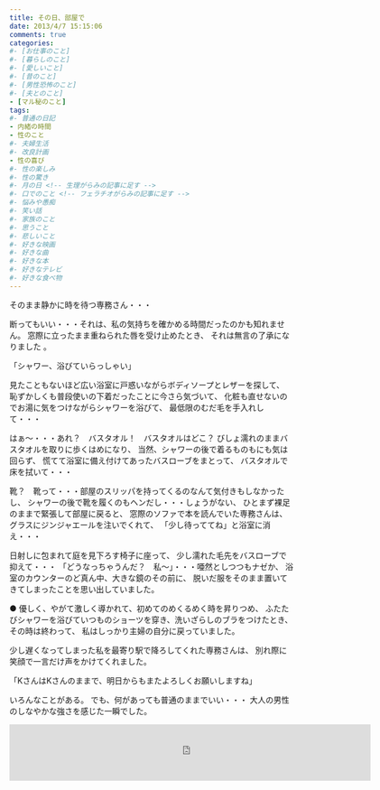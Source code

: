 ```yaml
---
title: その日、部屋で
date: 2013/4/7 15:15:06
comments: true
categories:
#- [お仕事のこと]
#- [暮らしのこと]
#- [愛しいこと]
#- [昔のこと]
#- [男性恐怖のこと]
#- [夫とのこと]
- [マル秘のこと]
tags:
#- 普通の日記
- 内緒の時間
- 性のこと
#- 夫婦生活
#- 改良計画
- 性の喜び
#- 性の楽しみ
#- 性の驚き
#- 月の日 <!-- 生理がらみの記事に足す -->
#- 口でのこと <!-- フェラチオがらみの記事に足す -->
#- 悩みや愚痴
#- 笑い話
#- 家族のこと
#- 思うこと
#- 悲しいこと
#- 好きな映画
#- 好きな曲
#- 好きな本
#- 好きなテレビ
#- 好きな食べ物
---
```

そのまま静かに時を待つ専務さん・・・

断ってもいい・・・それは、私の気持ちを確かめる時間だったのかも知れません。
窓際に立ったまま重ねられた唇を受け止めたとき、
それは無言の了承になりました 。

「シャワー、浴びていらっしゃい」

見たこともないほど広い浴室に戸惑いながらボディソープとレザーを探して、
恥ずかしくも普段使いの下着だったことに今さら気づいて、
化粧も直せないのでお湯に気をつけながらシャワーを浴びて、
最低限のむだ毛を手入れして・・・

はぁ〜・・・あれ？　バスタオル！　バスタオルはどこ？
びしょ濡れのままバスタオルを取りに歩くはめになり、
当然、シャワーの後で着るものもにも気は回らず、
慌てて浴室に備え付けてあったバスローブをまとって、
バスタオルで床を拭いて・・・

靴？　靴って・・・部屋のスリッパを持ってくるのなんて気付きもしなかったし、
シャワーの後で靴を履くのもヘンだし・・・しょうがない、
ひとまず裸足のままで緊張して部屋に戻ると、
窓際のソファで本を読んでいた専務さんは、グラスにジンジャエールを注いでくれて、
「少し待っててね」と浴室に消え・・・

日射しに包まれて庭を見下ろす椅子に座って、
少し濡れた毛先をバスローブで抑えて・・・
「どうなっちゃうんだ？　私〜」・・・唖然としつつもナゼか、
浴室のカウンターのど真ん中、大きな鏡のその前に、
脱いだ服をそのまま置いてきてしまったことを思い出していました。

●
優しく、やがて激しく導かれて、初めてのめくるめく時を昇りつめ、
ふたたびシャワーを浴びていつものショーツを穿き、洗いざらしのブラをつけたとき、
その時は終わって、 私はしっかり主婦の自分に戻っていました。

少し遅くなってしまった私を最寄り駅で降ろしてくれた専務さんは、
別れ際に笑顔で一言だけ声をかけてくれました。

「KさんはKさんのままで、明日からもまたよろしくお願いしますね」

いろんなことがある。
でも、何があっても普通のままでいい・・・
大人の男性のしなやかな強さを感じた一瞬でした。

<div style="text-align:center;">
<iframe src="https://rcm-fe.amazon-adsystem.com/e/cm?o=9&p=293&l=ur1&category=smarthome&banner=02Z4SSHD6BTXXD1X58R2&f=ifr&linkID=a730f779cbcdb5567e02e51920915d3a&t=shufumoarukeba-22&tracking_id=shufumoarukeba-22" width="640" height="100" scrolling="no" border="0" marginwidth="0" style="border:none;" frameborder="0"></iframe>
</div>

<!--
にほんブログ村参加中
よかったらポチッとひとつお願いします
<a href="//housewife.blogmura.com/shufu_over30/ranking.html" target="_blank" rel="noopener"><img src="//housewife.blogmura.com/shufu_over30/img/shufu_over3088_31.gif" alt="にほんブログ村 主婦日記ブログ ３０代主婦へ" width="88" height="31" border="0" /></a> <a href="//otona.blogmura.com/seinonayami/ranking.html" target="_blank" rel="noopener"><img src="//otona.blogmura.com/seinonayami/img/seinonayami88_31.gif" alt="にほんブログ村 大人の生活ブログ 性の悩みへ" width="88" height="31" border="0" /></a> <a href="//otona.blogmura.com/ranking.html" target="_blank" rel="noopener"><img src="//otona.blogmura.com/img/otona88_31.gif" alt="にほんブログ村 大人の生活ブログへ" width="88" height="31" border="0" /></a>

<div class="kaerebalink-box" style="text-align:left;padding-bottom:20px;font-size:small;zoom: 1;overflow: hidden;"><div class="kaerebalink-image" style="float:left;margin:0 15px 10px 0;"><a href="https://www.amazon.co.jp/exec/obidos/ASIN/B016MF693S/shufumoarukeba-22/" target="_blank" ><img src="https://images-fe.ssl-images-amazon.com/images/I/61-X-8oSBWL._SL160_.jpg" style="border: none;" /></a><div class="kaerebalink-info" style="line-height:120%;zoom: 1;overflow: hidden;"><div class="kaerebalink-name" style="margin-bottom:10px;line-height:120%">
私は<a href="https://www.amazon.co.jp/exec/obidos/ASIN/B016MF693S/shufumoarukeba-22/" target="_blank" >ロリエ</a>派・・・
<a href="https://www.amazon.co.jp/exec/obidos/ASIN/B016MF693S/shufumoarukeba-22/" target="_blank" >Amazon</a>でまとめ買いをしています。
受け取りは宅配ボックスでも大丈夫。
お店では視線が気になる必需品には強い味方です。
<div class="kaerebalink-powered-date" style="font-size:8pt;margin-top:5px;font-family:verdana;line-height:120%">posted with <a href="https://kaereba.com" rel="nofollow" target="_blank">カエレバ</a><div class="kaerebalink-detail" style="margin-bottom:5px;">花王<div class="kaerebalink-link1" style="margin-top:10px;"><div class="shoplinkamazon" style="display:inline;margin-right:5px;background: url('//img.yomereba.com/kz_k_01.gif') 0 0 no-repeat;padding: 2px 0 2px 18px;white-space: nowrap;"><a href="https://www.amazon.co.jp/gp/search?keywords=%E3%83%AD%E3%83%AA%E3%82%A8%E3%80%80%E3%82%B9%E3%83%AA%E3%83%A0%E3%82%AC%E3%83%BC%E3%83%89&__mk_ja_JP=%E3%82%AB%E3%82%BF%E3%82%AB%E3%83%8A&tag=shufumoarukeba-22" target="_blank" >Amazon</a><div class="shoplinkrakuten" style="display:inline;margin-right:5px;background: url('//img.yomereba.com/kz_k_01.gif') 0 -50px no-repeat;padding: 2px 0 2px 18px;white-space: nowrap;"><a href="//af.moshimo.com/af/c/click?a_id=1226876&p_id=54&pc_id=54&pl_id=616&s_v=b5Rz2P0601xu&url=https%3A%2F%2Fsearch.rakuten.co.jp%2Fsearch%2Fmall%2F%25E3%2583%25AD%25E3%2583%25AA%25E3%2582%25A8%25E3%2580%2580%25E3%2582%25B9%25E3%2583%25AA%25E3%2583%25A0%25E3%2582%25AC%25E3%2583%25BC%25E3%2583%2589%2F-%2Ff.1-p.1-s.1-sf.0-st.A-v.2%3Fx%3D0" target="_blank" >楽天市場</a><img src="//i.moshimo.com/af/i/impression?a_id=1226876&p_id=54&pc_id=54&pl_id=616" width="1" height="1" style="border:none;"><div class="shoplinkyahoo" style="display:inline;margin-right:5px;background: url('//img.yomereba.com/kz_k_01.gif') 0 -150px no-repeat;padding: 2px 0 2px 18px;white-space: nowrap;"><a href="//af.moshimo.com/af/c/click?a_id=1226882&p_id=1225&pc_id=1925&pl_id=18502&s_v=b5Rz2P0601xu&url=http%3A%2F%2Fsearch.shopping.yahoo.co.jp%2Fsearch%3Fp%3D%25E3%2583%25AD%25E3%2583%25AA%25E3%2582%25A8%25E3%2580%2580%25E3%2582%25B9%25E3%2583%25AA%25E3%2583%25A0%25E3%2582%25AC%25E3%2583%25BC%25E3%2583%2589" target="_blank" >Yahooショッピング</a><img src="//i.moshimo.com/af/i/impression?a_id=1226882&p_id=1225&pc_id=1925&pl_id=18502" width="1" height="1" style="border:none;">
<div class="booklink-footer" style="clear: left">

<a  href="http://otona.blogmura.com/ranking.html" target="_blank"><img  src="http://otona.blogmura.com/img/otona88_31.gif" width="88" height="31" border="0" alt="にほんブログ村 大人の生活ブログへ"></a>
<a  href="http://otona.blogmura.com/ranking.html" target="_blank">にほんブログ村</a>

サム
121.110.40.79
2016-04-07 22:53:51
2016-04-07 13:53:51
ご主人の時とはまた違った快感が得られたのでわないですか?
受け身でありながらも積極的になれたのでは。
例えば、家ではないので周りを気にすることなくものすごく大きな声を出して感じてみるとか、思いきって淫乱な言葉(オマ〇コをメチャクチャにしてなど)を言ってみるとか、男性の顔の上にまたがり陰部を押し付けてみるなど普段ご主人とは出来ないプレーをしてみては?
違ったもう一人の自分を発見できるかもです。
そしたら今度は勇気を出してご主人の時もこのように試みれば、ご主人も燃え上がりますよきっと☆
ご主人以外との時は中出しはさせないで下さいね(笑)
確かに快感と気持ちは良いけど、もしもの時が大変ですもんねぇ。

サムさん、コメントありがとうございます。
ちょっと過激すぎて・・・公開にできなくてごめんなさい。
しっかり読んで、勉強させてもらっています。
夫にも試してみたいけど・・・まだ少し先になりそうです(^_^)
-->

